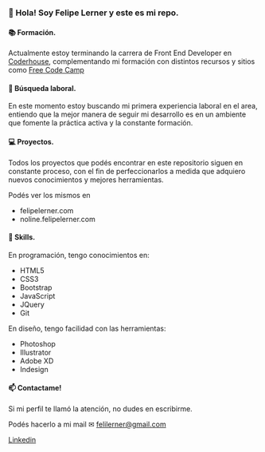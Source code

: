 ### 👋 Hola! Soy Felipe Lerner y este es mi repo.

#### 📚 Formación.

Actualmente estoy terminando la carrera de Front End Developer en [Coderhouse](https://www.coderhouse.com/), complementando mi formación con distintos recursos y sitios como [Free Code Camp](https://www.freecodecamp.org/) 

#### 👀 Búsqueda laboral.

En este momento estoy buscando mi primera experiencia laboral en el area, entiendo que la mejor manera de seguir mi desarrollo es en un ambiente que fomente la práctica activa y la constante formación.

#### 💻 Proyectos.

Todos los proyectos que podés encontrar en este repositorio siguen en constante proceso, con el fin de perfeccionarlos a medida que adquiero nuevos conocimientos y mejores herramientas.

Podés ver los mismos en 
* felipelerner.com
* noline.felipelerner.com

#### 🧠 Skills.

En programación, tengo conocimientos en:
* HTML5
* CSS3
* Bootstrap
* JavaScript
* JQuery
* Git

En diseño, tengo facilidad con las herramientas:
* Photoshop
* Illustrator
* Adobe XD
* Indesign

#### 📫 Contactame!

Si mi perfil te llamó la atención, no dudes en escribirme. 

Podés hacerlo a mi mail ✉ felilerner@gmail.com

[Linkedin](https://www.linkedin.com/in/felipelerner/)

